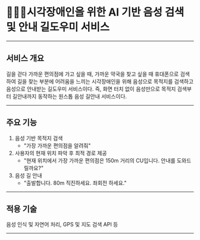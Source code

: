# 👨‍🦯‍➡️시각장애인을 위한 AI 기반 음성 검색 및 안내 길도우미 서비스
---
## 서비스 개요
길을 걷다 가까운 편의점에 가고 싶을 때, 가까운 약국을 찾고 싶을 때 휴대폰으로 검색하여 길을 찾는 부분에 어려움을 느끼는 시각장애인을 위해 음성으로 목적지를 검색하고 음성으로 안내받는 길도우미 서비스이다. 
즉, 화면 터치 없이 음성만으로 목적지 검색부터 길안내까지 동작하는 원스톱 음성 길안내 서비스이다. 

---
## 주요 기능
1. 음성 기반 목적지 검색
   - "가장 가까운 편의점을 알려줘"
2. 사용자의 현재 위치 파악 후 최적 경로 제공
   - "현재 위치에서 가장 가까운 편의점은 150m 거리의 CU입니다. 안내를 도와드릴까요?"
3. 음성 길 안내
   - "출발합니다. 80m 직진하세요. 좌회전 하세요."

---
## 적용 기술
음성 인식 및 자연어 처리, GPS 및 지도 검색 API 등

---
